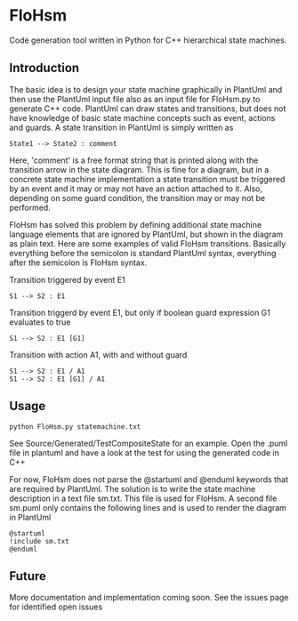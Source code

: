# FloHsm
Code generation tool written in Python for C++ hierarchical state machines.

## Introduction
The basic idea is to design your state machine graphically in PlantUml and then use the PlantUml input file also as an input file for FloHsm.py to generate C++ code. PlantUml can draw states and transitions, but does not have knowledge of basic state machine concepts such as event, actions and guards. A state transition in PlantUml is simply written as
```
State1 --> State2 : comment
```
Here, 'comment' is a free format string that is printed along with the transition arrow in the state diagram. This is fine for a diagram, but in a concrete state machine implementation a state transition must be triggered by an event and it may or may not have an action attached to it. Also, depending on some guard condition, the transition may or may not be performed.

FloHsm has solved this problem by defining additional state machine language elements that are ignored by PlantUml, but shown in the diagram as plain text. Here are some examples of valid FloHsm transitions. Basically everything before the semicolon is standard PlantUml syntax, everything after the semicolon is FloHsm syntax.

Transition triggered by event E1
```
S1 --> S2 : E1
```
Transition triggerd by event E1, but only if boolean guard expression G1 evaluates to true
```
S1 --> S2 : E1 [G1]
```
Transition with action A1, with and without guard
```
S1 --> S2 : E1 / A1
S1 --> S2 : E1 [G1] / A1
```

## Usage
```
python FloHsm.py statemachine.txt
```
See Source/Generated/TestCompositeState for an example. Open the .puml file in plantuml and have a look at the test for using the generated code in C++

For now, FloHsm does not parse the @startuml and @enduml keywords that are required by PlantUml. The solution is to write the state machine description in a text file sm.txt. This file is used for FloHsm. A second file sm.puml only contains the following lines and is used to render the diagram in PlantUml

```
@startuml
!include sm.txt
@enduml
```

## Future
More documentation and implementation coming soon. See the issues page for identified open issues
